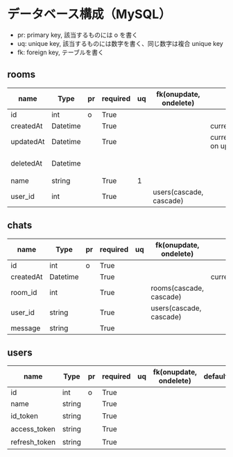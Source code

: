 # データベース構成（MySQL）

- pr: primary key, 該当するものには o を書く
- uq: unique key, 該当するものには数字を書く、同じ数字は複合 unique key
- fk: foreign key, テーブルを書く

## rooms

| name        | Type     | pr  | required | uq  | fk(onupdate, ondelete)  | default                     | description   |
| ----------- | -------- | --- | -------- | --- | ----------------------- | --------------------------- | ------------- |
| id          | int      | o   | True     |     |                         |                             | autoincrement |
| createdAt   | Datetime |     | True     |     |                         | current_timestamp           |
| updatedAt   | Datetime |     | True     |     |                         | current_timestamp on update |
| deletedAt   | Datetime |     |          |     |                         |                             | ログ保管のため  |
| name        | string   |     | True     | 1   |
| user_id     | int      |     | True     |     | users(cascade, cascade) |


## chats

| name      | Type     | pr  | required | uq  | fk(onupdate, ondelete)  | default                     | description   |
| --------- | -------- | --- | -------- | --- | ----------------------- | --------------------------- | ------------- |
| id        | int      | o   | True     |     |                         |                             | autoincrement |
| createdAt | Datetime |     | True     |     |                         | current_timestamp           |
| room_id   | int      |     | True     |     | rooms(cascade, cascade) |
| user_id   | string   |     | True     |     | users(cascade, cascade) |
| message   | string   |     | True     |


## users

| name               | Type     | pr  | required | uq  | fk(onupdate, ondelete)  | default                     | description   |
| ------------------ | -------- | --- | -------- | --- | ----------------------- | --------------------------- | ------------- |
| id                 | int      | o   | True     |     |                         |                             | autoincrement |
| name               | string   |     | True     |
| id_token           | string   |     | True     |     |                         |                             | 1000文字以上   |
| access_token       | string   |     | True     |     |                         |                             | 1000文字以上   |
| refresh_token      | string   |     | True     |     |                         |                             | 1000文字以上   |